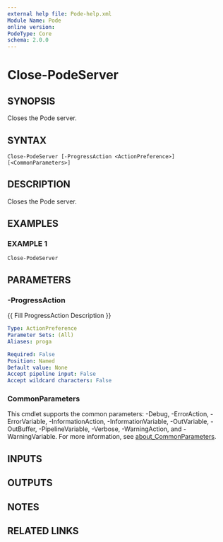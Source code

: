 ```yaml
---
external help file: Pode-help.xml
Module Name: Pode
online version:
PodeType: Core
schema: 2.0.0
---
```


# Close-PodeServer

## SYNOPSIS
Closes the Pode server.

## SYNTAX

```
Close-PodeServer [-ProgressAction <ActionPreference>] [<CommonParameters>]
```

## DESCRIPTION
Closes the Pode server.

## EXAMPLES

### EXAMPLE 1
```
Close-PodeServer
```

## PARAMETERS

### -ProgressAction
{{ Fill ProgressAction Description }}

```yaml
Type: ActionPreference
Parameter Sets: (All)
Aliases: proga

Required: False
Position: Named
Default value: None
Accept pipeline input: False
Accept wildcard characters: False
```

### CommonParameters
This cmdlet supports the common parameters: -Debug, -ErrorAction, -ErrorVariable, -InformationAction, -InformationVariable, -OutVariable, -OutBuffer, -PipelineVariable, -Verbose, -WarningAction, and -WarningVariable. For more information, see [about_CommonParameters](http://go.microsoft.com/fwlink/?LinkID=113216).

## INPUTS

## OUTPUTS

## NOTES

## RELATED LINKS
